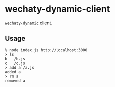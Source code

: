 # wechaty-dynamic-client

[`wechaty-dynamic`](https://github.com/panlina/wechaty-dynamic) client.

## Usage

```shell
% node index.js http://localhost:3000
> ls
b	/b.js
c	/c.js
> add a /a.js
added a
> rm a
removed a
```
